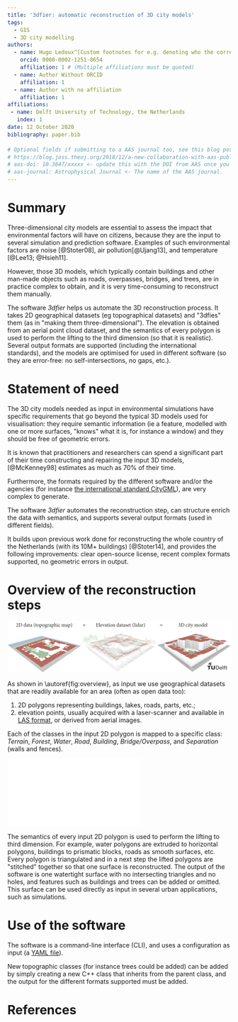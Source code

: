 ```yaml
---
title: '3dfier: automatic reconstruction of 3D city models'
tags:
  - GIS
  - 3D city modelling
authors:
  - name: Hugo Ledoux^[Custom footnotes for e.g. denoting who the corresponding author is can be included like this.]
    orcid: 0000-0002-1251-8654
    affiliation: 1 # (Multiple affiliations must be quoted)
  - name: Author Without ORCID
    affiliation: 1
  - name: Author with no affiliation
    affiliation: 1
affiliations:
 - name: Delft University of Technology, the Netherlands
   index: 1
date: 12 October 2020
bibliography: paper.bib

# Optional fields if submitting to a AAS journal too, see this blog post:
# https://blog.joss.theoj.org/2018/12/a-new-collaboration-with-aas-publishing
# aas-doi: 10.3847/xxxxx <- update this with the DOI from AAS once you know it.
# aas-journal: Astrophysical Journal <- The name of the AAS journal.
---
```


# Summary

Three-dimensional city models are essential to assess the impact that environmental factors will have on citizens, because they are the input to several simulation and prediction software.
Examples of such environmental factors are noise [@Stoter08], air pollution[@Ujang13], and temperature [@Lee13; @Hsieh11].

However, those 3D models, which typically contain buildings and other man-made objects such as roads, overpasses, bridges, and trees, are in practice complex to obtain, and it is very time-consuming to reconstruct them manually.

The software *3dfier* helps us automate the 3D reconstruction process.
It takes 2D geographical datasets (eg topographical datasets) and "3dfies" them (as in "making them three-dimensional"). 
The elevation is obtained from an aerial point cloud dataset, and the semantics of every polygon is used to perform the lifting to the third dimension (so that it is realistic).
Several output formats are supported (including the international standards), and the models are optimised for used in different software (so they are error-free: no self-intersections, no gaps, etc.).


# Statement of need

The 3D city models needed as input in environmental simulations have specific requirements that go beyond the typical 3D models used for visualisation: they require semantic information (ie a feature, modelled with one or more surfaces, "knows" what it is, for instance a window) and they should be free of geometric errors.

It is known that practitioners and researchers can spend a significant part of their time constructing and repairing the input 3D models, [@McKenney98] estimates as much as 70\% of their time.

Furthermore, the formats required by the different software and/or the agencies (for instance [the international standard CityGML](https://www.ogc.org/standards/citygml)), are very complex to generate.

The software *3dfier* automates the reconstruction step, can structure enrich the data with semantics, and supports several output formats (used in different fields).

It builds upon previous work done for reconstructing the whole country of the Netherlands (with its 10M+ buildings) [@Stoter14], and provides the following improvements: clear open-source license, recent complex formats supported, no geometric errors in output.



# Overview of the reconstruction steps

![Overview of 3dfier.\label{fig:overview}](extrusion.png)

As shown in \autoref{fig:overview}, as input we use geographical datasets that are readily available for an area (often as open data too):

  1. 2D polygons representing buildings, lakes, roads, parts, etc.;
  2. elevation points, usually acquired with a laser-scanner and available in [LAS format](https://www.asprs.org/wp-content/uploads/2010/12/LAS_1_4_r13.pdf), or derived from aerial images.

Each of the classes in the input 2D polygon is mapped to a specific class: *Terrain*, *Forest*, *Water*, *Road*, *Building*, *Bridge/Overpass*, and *Separation* (walls and fences).

![1D visualisation of the reconstruction process.\label{fig:steps}](steps.pdf)

The semantics of every input 2D polygon is used to perform the lifting to third dimension.
For example, water polygons are extruded to horizontal polygons, buildings to prismatic blocks, roads as smooth surfaces, etc. 
Every polygon is triangulated and in a next step the lifted polygons are "stitched" together so that one surface is reconstructed. 
The output of the software is one watertight surface with no intersecting triangles and no holes, and features such as buildings and trees can be added or omitted.  
This surface can be used directly as input in several urban applications, such as simulations.


# Use of the software


The software is a command-line interface (CLI), and uses a configuration as input (a [YAML file](https://yaml.org/)).

New topographic classes (for instance trees could be added) can be added by simply creating a new C++ class that inherits from the parent class, and the output for the different formats supported must be added.



# References